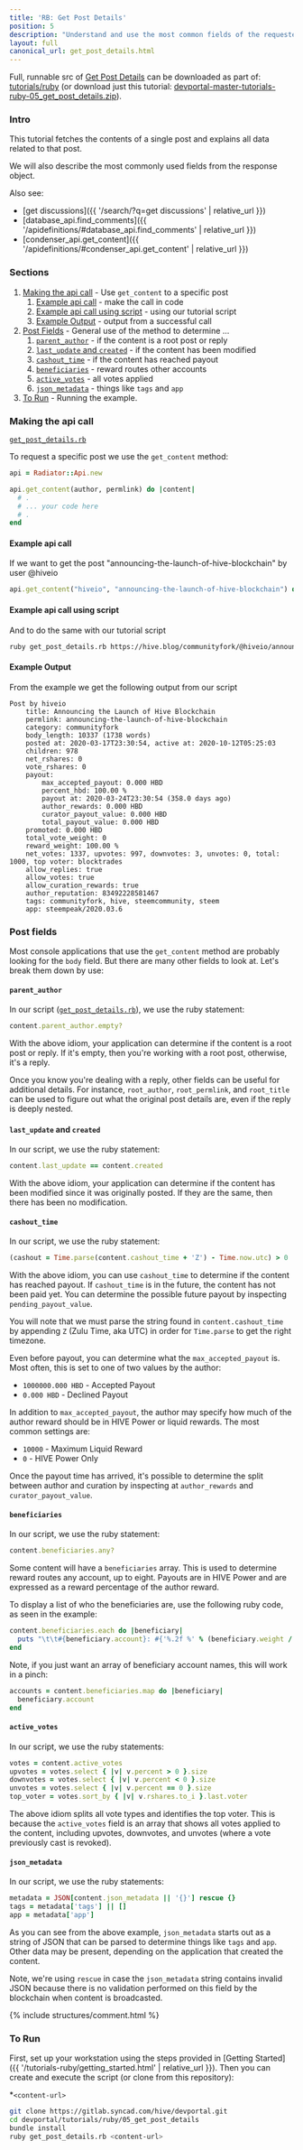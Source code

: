 ```yaml
---
title: 'RB: Get Post Details'
position: 5
description: "Understand and use the most common fields of the requested content."
layout: full
canonical_url: get_post_details.html
---
```

Full, runnable src of [Get Post Details](https://gitlab.syncad.com/hive/devportal/-/tree/master/tutorials/ruby/05_get_post_details) can be downloaded as part of: [tutorials/ruby](https://gitlab.syncad.com/hive/devportal/-/tree/master/tutorials/ruby) (or download just this tutorial: [devportal-master-tutorials-ruby-05_get_post_details.zip](https://gitlab.syncad.com/hive/devportal/-/archive/master/devportal-master.zip?path=tutorials/ruby/05_get_post_details)).

### Intro

This tutorial fetches the contents of a single post and explains all data related to that post.

We will also describe the most commonly used fields from the response object.

Also see:
* [get discussions]({{ '/search/?q=get discussions' | relative_url }})
* [database_api.find_comments]({{ '/apidefinitions/#database_api.find_comments' | relative_url }})
* [condenser_api.get_content]({{ '/apidefinitions/#condenser_api.get_content' | relative_url }})

### Sections

1. [Making the api call](#making-the-api-call) - Use `get_content` to a specific post
    1. [Example api call](#example-api-call) - make the call in code
    1. [Example api call using script](#example-api-call-using-script) - using our tutorial script
    1. [Example Output](#example-output) - output from a successful call
1. [Post Fields](#post-fields) - General use of the method to determine ...
    1. [`parent_author`](#parent_author) - if the content is a root post or reply
    1. [`last_update` and `created`](#last_update-and-created) - if the content has been modified
    1. [`cashout_time`](#cashout_time) - if the content has reached payout
    1. [`beneficiaries`](#beneficiaries) - reward routes other accounts
    1. [`active_votes`](#active_votes) - all votes applied
    1. [`json_metadata`](#json_metadata) - things like `tags` and `app`
1. [To Run](#to-run) - Running the example.

### Making the api call

[`get_post_details.rb`](https://gitlab.syncad.com/hive/devportal/-/blob/master/tutorials/ruby/05_get_post_details/get_post_details.rb)

To request a specific post we use the `get_content` method:

```ruby
api = Radiator::Api.new

api.get_content(author, permlink) do |content|
  # .
  # ... your code here
  # .
end
```

#### Example api call

If we want to get the post "announcing-the-launch-of-hive-blockchain" by user @hiveio

```ruby
api.get_content("hiveio", "announcing-the-launch-of-hive-blockchain") do |content| ...
```

#### Example api call using script

And to do the same with our tutorial script

```bash
ruby get_post_details.rb https://hive.blog/communityfork/@hiveio/announcing-the-launch-of-hive-blockchain
```

#### Example Output

From the example we get the following output from our script

```
Post by hiveio
	title: Announcing the Launch of Hive Blockchain
	permlink: announcing-the-launch-of-hive-blockchain
	category: communityfork
	body_length: 10337 (1738 words)
	posted at: 2020-03-17T23:30:54, active at: 2020-10-12T05:25:03
	children: 978
	net_rshares: 0
	vote_rshares: 0
	payout:
		max_accepted_payout: 0.000 HBD
		percent_hbd: 100.00 %
		payout at: 2020-03-24T23:30:54 (358.0 days ago)
		author_rewards: 0.000 HBD
		curator_payout_value: 0.000 HBD
		total_payout_value: 0.000 HBD
	promoted: 0.000 HBD
	total_vote_weight: 0
	reward_weight: 100.00 %
	net_votes: 1337, upvotes: 997, downvotes: 3, unvotes: 0, total: 1000, top voter: blocktrades
	allow_replies: true
	allow_votes: true
	allow_curation_rewards: true
	author_reputation: 83492228581467
	tags: communityfork, hive, steemcommunity, steem
	app: steempeak/2020.03.6
```

### Post fields

Most console applications that use the `get_content` method are probably looking for the `body` field.  But there are many other fields to look at.  Let's break them down by use:

#### `parent_author`

In our script ([`get_post_details.rb`](https://gitlab.syncad.com/hive/devportal/-/blob/master/tutorials/ruby/05_get_post_details/get_post_details.rb)), we use the ruby statement:

```ruby
content.parent_author.empty?
```

With the above idiom, your application can determine if the content is a root post or reply.  If it's empty, then you're working with a root post, otherwise, it's a reply.

Once you know you're dealing with a reply, other fields can be useful for additional details.  For instance, `root_author`, `root_permlink`, and `root_title` can be used to figure out what the original post details are, even if the reply is deeply nested.

#### `last_update` and `created`

In our script, we use the ruby statement:

```ruby
content.last_update == content.created
```

With the above idiom, your application can determine if the content has been modified since it was originally posted.  If they are the same, then there has been no modification.

#### `cashout_time`

In our script, we use the ruby statement:

```ruby
(cashout = Time.parse(content.cashout_time + 'Z') - Time.now.utc) > 0
```

With the above idiom, you can use `cashout_time` to determine if the content has reached payout.  If `cashout_time` is in the future, the content has not been paid yet.  You can determine the possible future payout by inspecting `pending_payout_value`.

You will note that we must parse the string found in `content.cashout_time` by appending `Z` (Zulu Time, aka UTC) in order for `Time.parse` to get the right timezone.

Even before payout, you can determine what the `max_accepted_payout` is.  Most often, this is set to one of two values by the author:

* `1000000.000 HBD` - Accepted Payout
* `0.000 HBD` - Declined Payout

In addition to `max_accepted_payout`, the author may specify how much of the author reward should be in HIVE Power or liquid rewards.  The most common settings are:

* `10000` - Maximum Liquid Reward
* `0` - HIVE Power Only

Once the payout time has arrived, it's possible to determine the split between author and curation by inspecting at `author_rewards` and `curator_payout_value`.

#### `beneficiaries`

In our script, we use the ruby statement:

```ruby
content.beneficiaries.any?
```

Some content will have a `beneficiaries` array.  This is used to determine reward routes any account, up to eight.  Payouts are in HIVE Power and are expressed as a reward percentage of the author reward.

To display a list of who the beneficiaries are, use the following ruby code, as seen in the example:

```ruby
content.beneficiaries.each do |beneficiary|
  puts "\t\t#{beneficiary.account}: #{'%.2f %' % (beneficiary.weight / 100.0)}"
end
```

Note, if you just want an array of beneficiary account names, this will work in a pinch:

```ruby
accounts = content.beneficiaries.map do |beneficiary|
  beneficiary.account
end
```

#### `active_votes`

In our script, we use the ruby statements:

```ruby
votes = content.active_votes
upvotes = votes.select { |v| v.percent > 0 }.size
downvotes = votes.select { |v| v.percent < 0 }.size
unvotes = votes.select { |v| v.percent == 0 }.size
top_voter = votes.sort_by { |v| v.rshares.to_i }.last.voter
```

The above idiom splits all vote types and identifies the top voter.  This is because the `active_votes` field is an array that shows all votes applied to the content, including upvotes, downvotes, and unvotes (where a vote previously cast is revoked).

#### `json_metadata`

In our script, we use the ruby statements:

```ruby
metadata = JSON[content.json_metadata || '{}'] rescue {}
tags = metadata['tags'] || []
app = metadata['app']
```

As you can see from the above example, `json_metadata` starts out as a string of JSON that can be parsed to determine things like `tags` and `app`.  Other data may be present, depending on the application that created the content.

Note, we're using `rescue` in case the `json_metadata` string contains invalid JSON because there is no validation performed on this field by the blockchain when content is broadcasted.

{% include structures/comment.html %}

### To Run

First, set up your workstation using the steps provided in [Getting Started]({{ '/tutorials-ruby/getting_started.html' | relative_url }}).  Then you can create and execute the script (or clone from this repository):

*`<content-url>` 

```bash
git clone https://gitlab.syncad.com/hive/devportal.git
cd devportal/tutorials/ruby/05_get_post_details
bundle install
ruby get_post_details.rb <content-url>
```
